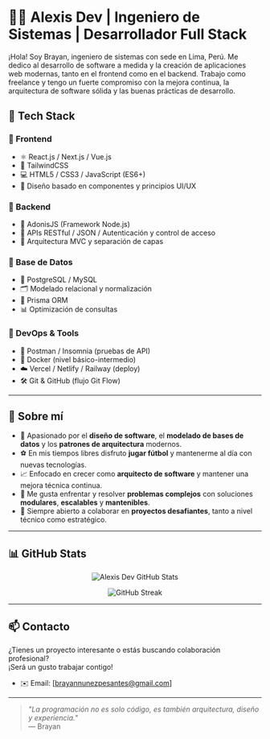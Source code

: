# 👨‍💻 Alexis Dev | Ingeniero de Sistemas | Desarrollador Full Stack

¡Hola! Soy Brayan, ingeniero de sistemas con sede en Lima, Perú. Me dedico al desarrollo de software a medida y la creación de aplicaciones web modernas, tanto en el frontend como en el backend. Trabajo como freelance y tengo un fuerte compromiso con la mejora continua, la arquitectura de software sólida y las buenas prácticas de desarrollo.

## 🧰 Tech Stack

### 🔹 Frontend
- ⚛️ React.js / Next.js / Vue.js  
- 🎨 TailwindCSS  
- 💻 HTML5 / CSS3 / JavaScript (ES6+)  
- 🧩 Diseño basado en componentes y principios UI/UX

### 🔹 Backend
- 🚀 AdonisJS (Framework Node.js)  
- 🔐 APIs RESTful / JSON / Autenticación y control de acceso  
- 🧱 Arquitectura MVC y separación de capas

### 🔹 Base de Datos
- 🐘 PostgreSQL / MySQL  
- 🗂️ Modelado relacional y normalización  
- 🧬 Prisma ORM  
- 📊 Optimización de consultas

### 🔹 DevOps & Tools
- 🧪 Postman / Insomnia (pruebas de API)  
- 🐳 Docker (nivel básico-intermedio)  
- ☁️ Vercel / Netlify / Railway (deploy)  
- 🛠️ Git & GitHub (flujo Git Flow)

---

## 🧠 Sobre mí

- 🚀 Apasionado por el **diseño de software**, el **modelado de bases de datos** y los **patrones de arquitectura** modernos.
- ⚽ En mis tiempos libres disfruto **jugar fútbol** y mantenerme al día con nuevas tecnologías.
- 📈 Enfocado en crecer como **arquitecto de software** y mantener una mejora técnica continua.
- 🧩 Me gusta enfrentar y resolver **problemas complejos** con soluciones **modulares**, **escalables** y **mantenibles**.
- 🤝 Siempre abierto a colaborar en **proyectos desafiantes**, tanto a nivel técnico como estratégico.

---

## 📊 GitHub Stats

<p align="center">
  <img src="https://github-readme-stats.vercel.app/api?username=brayannunez&show_icons=true&theme=github_dark&hide_border=true" alt="Alexis Dev GitHub Stats" />
</p>
<p align="center">
  <img src="https://github-readme-streak-stats.herokuapp.com?user=brayannunez&theme=github-dark&hide_border=true&date_format=M%20j%5B%2C%20Y%5D" alt="GitHub Streak" />
</p>

---
## 📫 Contacto

¿Tienes un proyecto interesante o estás buscando colaboración profesional?  
¡Será un gusto trabajar contigo!

- ✉️ Email: [brayannunezpesantes@gmail.com]

---


> _"La programación no es solo código, es también arquitectura, diseño y experiencia."_  
> — Brayan
